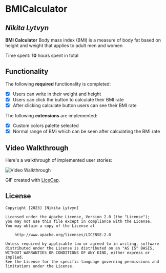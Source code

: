 # BMICalculator 

## *Nikita Lytvyn*

**BMI Calculator** Body mass index (BMI) is a measure of body fat based on height and weight that applies to adult men and women

Time spent: **10** hours spent in total

## Functionality 

The following **required** functionality is completed:

* [x] Users can write in their weight and height
* [x] Users can click the button to calculate their BMI rate
* [x] After clicking calculate button users can see their BMI rate

The following **extensions** are implemented:

* [x] Custom colors palette selected
* [x] Normal range of BMi which can be seen after calculating the BMI rate

## Video Walkthrough

Here's a walkthrough of implemented user stories:

<img src='https://media.giphy.com/media/S7CeUw7jJ7S4esvMZa/giphy.gif' title='Video Walkthrough' width='' alt='Video Walkthrough' />

GIF created with [LiceCap](http://www.cockos.com/licecap/).

## License

    Copyright [2023] [Nikita Lytvyn]

    Licensed under the Apache License, Version 2.0 (the "License");
    you may not use this file except in compliance with the License.
    You may obtain a copy of the License at

        http://www.apache.org/licenses/LICENSE-2.0

    Unless required by applicable law or agreed to in writing, software
    distributed under the License is distributed on an "AS IS" BASIS,
    WITHOUT WARRANTIES OR CONDITIONS OF ANY KIND, either express or implied.
    See the License for the specific language governing permissions and
    limitations under the License.
